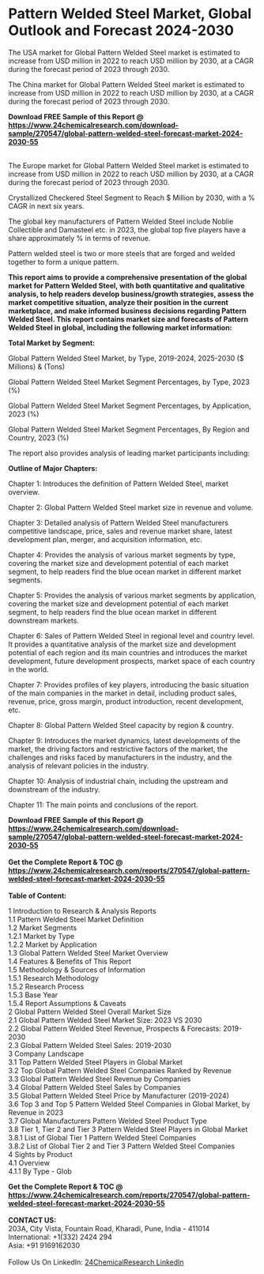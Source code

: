 <h1>Pattern Welded Steel Market, Global Outlook and Forecast 2024-2030</h1><p>The USA market for Global Pattern Welded Steel market is estimated to increase from USD million in 2022 to reach USD million by 2030, at a CAGR during the forecast period of 2023 through 2030.</p><p>
</p><p>The China market for Global Pattern Welded Steel market is estimated to increase from USD million in 2022 to reach USD million by 2030, at a CAGR during the forecast period of 2023 through 2030.</p><div><b>Download FREE Sample of this Report @ 
            <a href="https://www.24chemicalresearch.com/download-sample/270547/global-pattern-welded-steel-forecast-market-2024-2030-55">
            https://www.24chemicalresearch.com/download-sample/270547/global-pattern-welded-steel-forecast-market-2024-2030-55</a></b></div><br><p>
</p><p>The Europe market for Global Pattern Welded Steel market is estimated to increase from USD million in 2022 to reach USD million by 2030, at a CAGR during the forecast period of 2023 through 2030.</p><p>
Crystallized Checkered Steel Segment to Reach $ Million by 2030, with a % CAGR in next six years.</p><p>
The global key manufacturers of Pattern Welded Steel include Noblie Collectible and Damasteel etc. in 2023, the global top five players have a share approximately % in terms of revenue.</p><p>
Pattern welded steel is two or more steels that are forged and welded together to form a unique pattern.</p><p>
<strong>This report aims to provide a comprehensive presentation of the global market for Pattern Welded Steel, with both quantitative and qualitative analysis, to help readers develop business/growth strategies, assess the market competitive situation, analyze their position in the current marketplace, and make informed business decisions regarding Pattern Welded Steel. This report contains market size and forecasts of Pattern Welded Steel in global, including the following market information:</strong></p><p>
</p><p>
<strong>Total Market by Segment:</strong></p><p>
Global Pattern Welded Steel Market, by Type, 2019-2024, 2025-2030 ($ Millions) &amp; (Tons)</p><p>
Global Pattern Welded Steel Market Segment Percentages, by Type, 2023 (%)</p><p>
</p><p>
Global Pattern Welded Steel Market Segment Percentages, by Application, 2023 (%)</p><p>
</p><p>
Global Pattern Welded Steel Market Segment Percentages, By Region and Country, 2023 (%)</p><p>
</p><p>
The report also provides analysis of leading market participants including:</p><p>
</p><p>
</p><p>
</p><p><strong>Outline of Major Chapters:</strong></p><p>
</p><p>Chapter 1: Introduces the definition of Pattern Welded Steel, market overview.</p><p>
Chapter 2: Global Pattern Welded Steel market size in revenue and volume.</p><p>
Chapter 3: Detailed analysis of Pattern Welded Steel manufacturers competitive landscape, price, sales and revenue market share, latest development plan, merger, and acquisition information, etc.</p><p>
Chapter 4: Provides the analysis of various market segments by type, covering the market size and development potential of each market segment, to help readers find the blue ocean market in different market segments.</p><p>
Chapter 5: Provides the analysis of various market segments by application, covering the market size and development potential of each market segment, to help readers find the blue ocean market in different downstream markets.</p><p>
Chapter 6: Sales of Pattern Welded Steel in regional level and country level. It provides a quantitative analysis of the market size and development potential of each region and its main countries and introduces the market development, future development prospects, market space of each country in the world.</p><p>
Chapter 7: Provides profiles of key players, introducing the basic situation of the main companies in the market in detail, including product sales, revenue, price, gross margin, product introduction, recent development, etc.</p><p>
Chapter 8: Global Pattern Welded Steel capacity by region &amp; country.</p><p>
Chapter 9: Introduces the market dynamics, latest developments of the market, the driving factors and restrictive factors of the market, the challenges and risks faced by manufacturers in the industry, and the analysis of relevant policies in the industry.</p><p>
Chapter 10: Analysis of industrial chain, including the upstream and downstream of the industry.</p><p>
Chapter 11: The main points and conclusions of the report.</p><div><b>Download FREE Sample of this Report @ 
            <a href="https://www.24chemicalresearch.com/download-sample/270547/global-pattern-welded-steel-forecast-market-2024-2030-55">
            https://www.24chemicalresearch.com/download-sample/270547/global-pattern-welded-steel-forecast-market-2024-2030-55</a></b></div><br><div><b>Get the Complete Report & TOC @ 
            <a href="https://www.24chemicalresearch.com/reports/270547/global-pattern-welded-steel-forecast-market-2024-2030-55">
            https://www.24chemicalresearch.com/reports/270547/global-pattern-welded-steel-forecast-market-2024-2030-55</a></b></div><br>
            <b>Table of Content:</b><p>1 Introduction to Research & Analysis Reports<br />
    1.1 Pattern Welded Steel Market Definition<br />
    1.2 Market Segments<br />
        1.2.1 Market by Type<br />
        1.2.2 Market by Application<br />
    1.3 Global Pattern Welded Steel Market Overview<br />
    1.4 Features & Benefits of This Report<br />
    1.5 Methodology & Sources of Information<br />
        1.5.1 Research Methodology<br />
        1.5.2 Research Process<br />
        1.5.3 Base Year<br />
        1.5.4 Report Assumptions & Caveats<br />
2 Global Pattern Welded Steel Overall Market Size<br />
    2.1 Global Pattern Welded Steel Market Size: 2023 VS 2030<br />
    2.2 Global Pattern Welded Steel Revenue, Prospects & Forecasts: 2019-2030<br />
    2.3 Global Pattern Welded Steel Sales: 2019-2030<br />
3 Company Landscape<br />
    3.1 Top Pattern Welded Steel Players in Global Market<br />
    3.2 Top Global Pattern Welded Steel Companies Ranked by Revenue<br />
    3.3 Global Pattern Welded Steel Revenue by Companies<br />
    3.4 Global Pattern Welded Steel Sales by Companies<br />
    3.5 Global Pattern Welded Steel Price by Manufacturer (2019-2024)<br />
    3.6 Top 3 and Top 5 Pattern Welded Steel Companies in Global Market, by Revenue in 2023<br />
    3.7 Global Manufacturers Pattern Welded Steel Product Type<br />
    3.8 Tier 1, Tier 2 and Tier 3 Pattern Welded Steel Players in Global Market<br />
        3.8.1 List of Global Tier 1 Pattern Welded Steel Companies<br />
        3.8.2 List of Global Tier 2 and Tier 3 Pattern Welded Steel Companies<br />
4 Sights by Product<br />
    4.1 Overview<br />
        4.1.1 By Type - Glob</p><div><b>Get the Complete Report & TOC @ 
            <a href="https://www.24chemicalresearch.com/reports/270547/global-pattern-welded-steel-forecast-market-2024-2030-55">
            https://www.24chemicalresearch.com/reports/270547/global-pattern-welded-steel-forecast-market-2024-2030-55</a></b></div><br><b>CONTACT US:</b><br>
            203A, City Vista, Fountain Road, Kharadi, Pune, India - 411014<br>
            International: +1(332) 2424 294<br>
            Asia: +91 9169162030 <br><br>
            Follow Us On LinkedIn: <a href="https://www.linkedin.com/company/24chemicalresearch/">24ChemicalResearch LinkedIn</a>